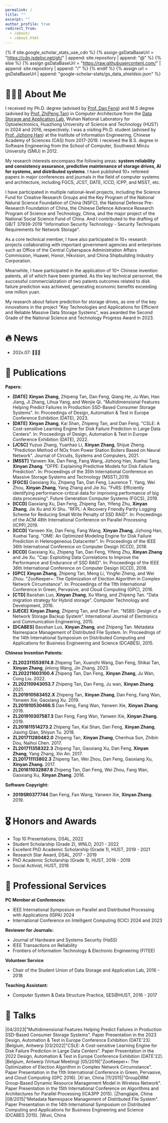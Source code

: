 ```yaml
---
permalink: /
title: ""
excerpt: ""
author_profile: true
redirect_from: 
  - /about/
  - /about.html
---
```


{% if site.google_scholar_stats_use_cdn %}
{% assign gsDataBaseUrl = "https://cdn.jsdelivr.net/gh/" | append: site.repository | append: "@" %}
{% else %}
{% assign gsDataBaseUrl = "https://raw.githubusercontent.com/" | append: site.repository | append: "/" %}
{% endif %}
{% assign url = gsDataBaseUrl | append: "google-scholar-stats/gs_data_shieldsio.json" %}

<span class='anchor' id='about-me'></span>

# 👨🏻‍💻 About Me
I received my Ph.D. degree (advised by [Prof. Dan Feng](https://hustdfeng.github.io/)) and M.S degree (advised by [Prof. ZhiPeng Tan](https://msata-lab.github.io/)) in Computer Architecture from the [Data Storage and Application Lab](https://storage.hust.edu.cn/), Wuhan National Laboratory for Optoelectronics, Huazhong University of Science and Technology (HUST) in 2024 and 2016, respectively. 
I was a visiting Ph.D. student (advised by [Prof. Jizhong Han](https://people.ucas.ac.cn/~hjz)) at the Institute of Information Engineering, Chinese Academy of Sciences (CAS) from 2017-2019. 
I received the B.S. degree in Software Engineering from the School of Computer, Southwest Minzu University (SMU) in 2012.  

My research interests encompass the following areas: **system reliability and consistency assurance, predictive maintenance of storage drives, AI for systems, and distributed systems**. 
I have published 10+ refereed papers in major conferences and journals in the field of computer systems and architecture, including FGCS, JCST, DATE, ICCD, ICPP, and MSST, etc. 

I have participated in multiple national-level projects, including the Science Fund for Creative Research Groups and the Key Program of the National Natural Science Foundation of China (NSFC), the National Defense Pre-Research Foundation of China, the Chinese Defence Advance Research Program of Science and Technology, China, and the major project of the National Social Science Fund of China. 
And I contributed to the drafting of GB/T 37939-2019 "Information Security Technology - Security Techniques Requirements for Network Storage".

As a core technical member, I have also participated in 10+ research projects collaborating with important government agencies and enterprises such as Office of the Central Cyberspace Administration Affairs Commission, Huawei, Honor, Hikvision, and China Shipbuilding Industry Corporation. 

Meanwhile, I have participated in the application of 10+ Chinese invention patents, all of which have been granted. 
As the key technical personnel, the successful commercialization of two patents outcomes related to disk failure prediction was achieved, generating economic benefits exceeding one million yuan. 

My research about failure prediction for storage drives, as one of the key innovations in the project "Key Technologies and Applications for Efficient and Reliable Massive Data Storage Systems", was awarded the Second Grade of the National Science and Technology Progress Award in 2023.


# 🔥 News
<!-- * 202x.09: 🎉🎉 One paper gets accepted in xxx'24. -->
* 202x.07: 🎉🎉🎉 


# 📝 Publications

**Papers:**
* **[DATE]** **Xinyan Zhang**, Zhipeng Tan, Dan Feng, Qiang He, Ju Wan, Hao Jiang, Ji Zhang, Lihua Yang, and Wenjie Qi. "Multidimensional Features Helping Predict Failures in Production SSD-Based Consumer Storage Systems". In: Proceedings of Design, Automation & Test in Europe Conference Exhibition (DATE), 2023.
* **[DATE]** **Xinyan Zhang**, Kai Shan, Zhipeng Tan, and Dan Feng. "CSLE: A Cost-sensitive Learning Engine for Disk Failure Prediction in Large Data Centers". In: Proceedings of Design, Automation & Test in Europe Conference Exhibition (DATE), 2022.
* **[JCSC]** Yuzuo Zhang, Yuanhao Li, **Xinyan Zhang**, Shijue Zheng. "Prediction Method of NOx from Power Station Boilers Based on Neural Network". Journal of Circuits, Systems and Computers, 2021.
* **[MSST]** Yanwen Xie, Dan Feng, Fang Wang, Jizhong Han, Xuehai Tang, **Xinyan Zhang**. "DFPE: Explaining Predictive Models for Disk Failure Prediction". In: Proceedings of the 35th International Conference on Massive Storage Systems and Technology (MSST),2019.
* **[FGCS]** Gaoxiang Xu, Zhipeng Tan, Dan Feng, Laurence T. Yang, Wei Zhou, **Xinyan Zhang**, Yang Zhang and Jie Xu. "FvRS: Efficiently identifying performance-critical data for improving performance of big data processing". Future Generation Computer Systems (FGCS), 2019.
* **[ICCD]** Gaoxiang Xu, Dan Feng, Zhipeng Tan, Yifeng Zhu, **Xinyan Zhang**, Jie Xu and Xi Shu. "RFPL: A Recovery Friendly Parity Logging Scheme for Reducing Small Write Penalty of SSD RAID". In: Proceedings of the ACM 48th International Conference on Parallel Processing (ICPP),2019.
* **[ICCD]** Yanwen Xie, Dan Feng, Fang Wang, **Xinyan Zhang**, Jizhong Han, Xuehai Tang. "OME: An Optimized Modeling Engine for Disk Failure Prediction in Heterogeneous Datacenter". In: Proceedings of the IEEE 36th International Conference on Computer Design (ICCD), 2018.
* **[ICCD]** Gaoxiang Xu, Zhipeng Tan, Dan Feng, Yifeng Zhu, **Xinyan Zhang** and Jie Xu. "Cap: Exploiting Data Correlations to Improve the Performance and Endurance of SSD RAID". In: Proceedings of the IEEE 36th International Conference on Computer Design (ICCD), 2018.
* **[GPC]** **Xinyan Zhang**, Zhipeng Tan, Meng Li, Yingfei Zheng, and Wei Zhou. "ZooKeeper+: The Optimization of Election Algorithm in Complex Network Circumstance". In: Proceedings of the 11th International Conference in Green, Pervasive, and Cloud Computing (GPC), 2016.
* **[CTD]** Baoshan Luo, **Xinyan Zhang**, Xu Wang, and Zhipeng Tan. "Data migration strategy for Hybrid storage". Computer Technology and Development, 2016.
* **[IJECE]** **Xinyan Zhang**, Zhipeng Tan, and Shan Fan. "NSBS: Design of a Network Storage Backup System". International Journal of Electronics and Communication Engineering, 2015.
* **[DCABES]** Baoshan Luo, **Xinyan Zhang**, and Zhipeng Tan. Metadata Namespace Management of Distributed File System. In: Proceedings of the 14th International Symposium on Distributed Computing and Applications for Business Engineering and Science (DCABES), 2015.

**Chinese Invention Patents:**
* **ZL202311553974.8** Zhipeng Tan, Xuanzhi Wang, Dan Feng, Shikai Tan, **Xinyan Zhang**, jinlong Wang, Jin Zhang. 2023.
* **ZL202211603100.4** Zhipeng Tan, Dan Feng, **Xinyan Zhang**, Ju Wan, Cong Liu. 2022.
* **ZL202110943053.7** Zhipeng Tan, Dan Feng, Ju wan, **Xinyan Zhang**. 2021.
* **ZL201910583452.X** Zhipeng Tan, **Xinyan Zhang**, Dan Feng, Fang Wan, Yanwen Xie, Gaoxiang Xu. 2019.
* **ZL201910530466.5** Dan Feng, Fang Wan, Yanwen Xie, **Xinyan Zhang**. 2019.
* **ZL201910307587.3** Dan Feng, Fang Wan, Yanwen Xie, **Xinyan Zhang**. 2019.
* **ZL201811514273.2** Zhipeng Tan, Kai Shan, Dan Feng, **Xinyan Zhang**, Jiaxing Qian, Shiyun Tu. 2018.
* **ZL201711280482.0** Zhipeng Tan, **Xinyan Zhang**, Chenhua Sun, Zhibin Dou, Naihui Chen. 2017.
* **ZL201711358322.3** Zhipeng Tan, Gaoxiang Xu, Dan Feng, **Xinyan Zhang**, Yang Zhang, Xin An. 2017.
* **ZL201711113802.3** Zhipeng Tan, Wei Zhou, Dan Feng, Gaoxiang Xu, **Xinyan Zhang**. 2017.
* **ZL201611032887.8** Zhipeng Tan, Dan Feng, Wei Zhou, Fang Wan, Gaoxiang Xu, **Xinyan Zhang**. 2016.

**Software Copyright:**
* **2019SR0377744** Dan Feng, Fan Wang, Yanwen Xie, **Xinyan Zhang**. 2019.

# 🎖 Honors and Awards

* Top 10 Presentations, DSAL, 2022
* Student Scholarship (Grade 2), WNLO, 2021 - 2022
* Excellent PhD Academic Scholarship (Grade 1), HUST, 2019 - 2021
* Research Star Award, DSAL, 2017 - 2019
* PhD Academic Scholarship (Grade 1), HUST, 2016 - 2019
* Social Activist, HUST, 2016

# 🌠 Professional Services

**PC Member at Conferences:**
* IEEE International Symposium on Parallel and Distributed Processing with Applications (ISPA) 2024
* International Conference on Intelligent Computing (ICIC) 2024 and 2023

**Reviewer for Journals:**
* Journal of Hardware and Systems Security (HaSS)
* IEEE Transactions on Reliability
* Frontiers of Information Technology & Electronic Engineering (FITEE)

**Volunteer Service**
* Chair of the Student Union of Data Storage and Application Lab, 2016 - 2018

**Teaching Assistant:**
* Computer System & Data Structure Practice, SES@HUST, 2016 - 2017


# 💬 Talks
 
|04/2023|"Multidimensional Features Helping Predict Failures in Production SSD-Based Consumer Storage Systems". Paper Presentation in the 2023 Design, Automation & Test in Europe Conference Exhibition (DATE'23). |Belgium, Antwerp
|03/2022|"CSLE: A Cost-sensitive Learning Engine for Disk Failure Prediction in Large Data Centers". Paper Presentation in the 2022 Design, Automation & Test in Europe Conference Exhibition (DATE'22). |Belgium, Antwerp (Virtual Meeting)
|05/2016|"ZooKeeper+: The Optimization of Election Algorithm in Complex Network Circumstance". Paper Presentation in the 11th International Conference in Green, Pervasive, and Cloud Computing (GPC 2016). |Xi'an, China
|11/2015|"GroupDRM: Group-Based Dynamic Resource Management Model in Wireless Network". Paper Presentation in the 15th International Conference on Algorithms and Architectures for Parallel Processing (ICA3PP 2015). |Zhangjiajie, China
|08/2015|"Metadata Namespace Management of Distributed File System". Paper Presentation in the 14th International Symposium on Distributed Computing and Applications for Business Engineering and Science (DCABES 2015). |Wuxi, China


<!-- # 💻 Internships -->

